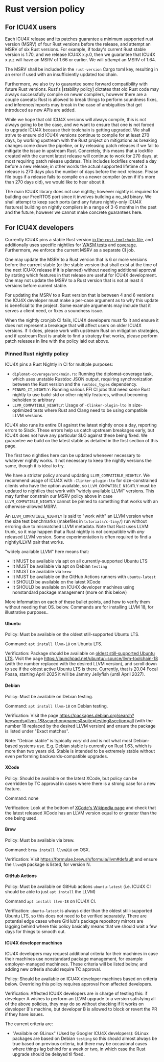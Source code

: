 # Rust version policy


## For ICU4X users

Each ICU4X release and its patches guarantee a minimum supported rust version (MSRV) of four Rust versions before the release, and attempt an MSRV of six Rust versions. For example, if today's current Rust stable version is 1.70, and we release ICU4X x.y.0, then we guarantee that ICU4X x.y.z will have an MSRV of 1.66 or earlier. We will *attempt* an MSRV of 1.64.

The MSRV shall be included in the `rust-version` Cargo toml key, resulting in an error if used with an insufficiently updated toolchain.

Furthermore, we also try to guarantee some forward compatibility with future Rust versions. Rust's [stability policy] dictates that old Rust code may always successfully compile on newer compilers, however there are a couple caveats: Rust is allowed to break things to perform soundness fixes, and inference/imports may break in the case of ambiguities that get introduced as new APIs are added. 

While we hope that old ICU4X versions will always compile, this is not always going to be the case, and we want to ensure that one is not forced to upgrade ICU4X because their toolchain is getting upgraded. We shall strive to ensure old ICU4X versions continue to compile for at least 270 days, by working upstream with the Rust project on mitigations as breaking changes come down the pipeline, or by releasing patch releases if we fail to mitigate the issue in upstream Rust. Concretely, this means that a lockfile created with the current latest release will continue to work for 270 days, at most requiring patch release updates. This includes lockfiles created a day before a new release; in other words the actual supported lifetime of a release is 270 days plus the number of days before the next release. Please file bugs if a release fails to compile on a newer compiler (even if it's more than 270 days old), we would like to hear about it.

The main ICU4X library does not use nightly; however nightly is required for building our FreeRTOS port since it involves building a no_std binary. We shall attempt to keep such ports (and any future nightly-only ICU4X features) building on nightly compilers in a range of 3-6 months in the past and the future, however we cannot make concrete guarantees here.

 
## For ICU4X developers

Currently ICU4X pins a stable Rust version [in the `rust-toolchain` file](https://github.com/unicode-org/icu4x/blob/main/rust-toolchain), and additionally uses specific nightlies for [WASM tests](https://github.com/unicode-org/icu4x/blob/1f4a9505f21a6d5c9bb4833e0cf3fe969f734c54/Makefile.toml#L158) and [coverage](https://github.com/unicode-org/icu4x/blob/1f4a9505f21a6d5c9bb4833e0cf3fe969f734c54/.github/workflows/build-test.yml#L332). Furthermore, we enforce the current MSRV as a separate CI job.

One may update the MSRV to a Rust version that is 6 or more versions before the current stable (or the stable version that shall exist at the time of the next ICU4X release if it is planned) without needing additional approval by stating which features in that release are useful for ICU4X development. One may not update the MSRV to a Rust version that is not at least 4 versions before current stable.

For updating the MSRV to a Rust version that is between 4 and 6 versions the ICU4X developer must make a per-case argument as to why this update is beneficial to the project. Some example arguments may include that it serves a client need, or fixes a soundness issue.

When the nightly cronjob CI fails, ICU4X developers must fix it and ensure it does not represent a breakage that will affect users on older ICU4X versions. If it does, please work with upstream Rust on mitigation strategies, and if upstream Rust is unable to find a strategy that works, please perform patch releases in line with the policy laid out above.


 [stability-policy]: https://rust-lang.github.io/rfcs/1122-language-semver.html


### Pinned Rust nightly policy

ICU4X pins a Rust Nightly in CI for multiple purposes:

 - `diplomat-coverage/src/main.rs`: Running the diplomat-coverage task, which uses unstable Rustdoc JSON output, requiring synchronization between the Rust version and the `rustdoc_types` dependency.
 - `PINNED_CI_NIGHTLY`: Running various FFI CI jobs that need _some_ Rust nightly to use build-std or other nightly features, without becoming beholden to arbitrary
 - `LLVM_COMPATIBLE_NIGHTLY`: Usage of `-Clinker-plugin-lto` in size-optimized tests where Rust and Clang need to be using compatible LLVM versions.


 ICU4X also runs its entire CI against the latest nightly once a day, reporting errors to Slack. These errors help us catch upstream breakages early, but ICU4X does not have any particular SLO against these being fixed. We guarantee we build on the latest stable as detailed in the first section of this page.

 The first two nightlies here can be updated whenever necessary to whatever nightly works. It not necessary to keep the nightly versions the same, though it is ideal to try.


 We have a stricter policy around updating `LLVM_COMPATIBLE_NIGHTLY`. We recommend usage of ICU4X with `-Clinker-plugin-lto` for size-constrained clients who have the option available, so `LLVM_COMPATIBLE_NIGHTLY` must be updated to nightlies that work with "widely available LLVM" versions. This may further constrain our MSRV policy above in case `LLVM_COMPATIBLE_NIGHTLY` cannot be pinned to something that works with an otherwise-allowed MSRV.

An `LLVM_COMPATIBLE_NIGHTLY` is said to "work with" an LLVM version when the size test benchmarks (makefiles in `tutorials/c-tiny/`) run without erroring due to mismatched LLVM metadata. Note that Rust uses LLVM trunk, so it may happen that a Rust nightly is not compatible with _any_ released LLVM version. Some experimentation is often required to find a nightly/LLVM pair that works.


"widely available LLVM" here means that:

 - It MUST be available via apt on all currently-supported Ubuntu LTS
 - It MUST be available via apt on Debian `testing`
 - It MUST be available via `brew`
 - It MUST be available on the GitHub Actions runners with `ubuntu-latest`
 - It SHOULD be available on the latest XCode
 - It SHOULD be available on ICU4X developer machines using nonstandard package management (more on this below)
 


More information on each of these bullet points, and how to verify them without needing that OS. below. Commands are for installing LLVM 18, for illustrative purposes..


#### Ubuntu

Policy: Must be available on the oldest still-supported Ubuntu LTS.

Command: `apt install llvm-18` on Ubuntu LTS.

Verification:  Package should be available on [oldest still-supported Ubuntu LTS][ubuntu-release]. Visit the page https://launchpad.net/ubuntu/+source/llvm-toolchain-18 (with the number replaced with the desired LLVM version), and scroll down to see if the oldest active Ubuntu LTS is there. [Currently][ubuntu-release], that is 20.04 Focal Fossa, starting April 2025 it will be Jammy Jellyfish (until April 2027).


 [ubuntu-release]: https://ubuntu.com/about/release-cycle

#### Debian

Policy: Must be available on Debian testing.

Command: `apt install llvm-18` on Debian testing.


Verification:  Visit the page https://packages.debian.org/search?keywords=llvm-18&searchon=names&suite=testing&section=all (with the number 18 replaced by the desired LLVM version) and ensure the package is listed under "Exact matches".

Note: "Debian stable" is typically _very_ old and is not what most Debian-based systems use. E.g. Debian stable is currently on Rust 1.63, which is more than two years old. Stable is intended to be extremely stable without even performing backwards-compatible upgrades.


#### XCode

Policy: Should be available on the latest XCode, but policy can be overridden by TC approval in cases where there is a strong case for a new feature.

Command: none


Verification: Look at the bottom of [XCode's Wikipedia page][xcode-wiki] and check that the latest released XCode has an LLVM version equal to or greater than the one being used.

 [xcode-wiki]: https://en.wikipedia.org/wiki/Xcode#Xcode_15.0_-_(since_visionOS_support)_2

#### Brew

Policy: Must be available via brew.

Command: `brew install llvm@18` on OSX.

Verification:  Visit https://formulae.brew.sh/formula/llvm#default and ensure the `llvm@N` package is listed, for version N.

#### GitHub Actions

Policy: Must be available on GitHub actions `ubuntu-latest` (i.e. ICU4X CI should be able to just `apt install` the LLVM)

Command `apt install llvm-18` on ICU4X CI.

Verification:  `ubuntu-latest` is always older than the oldest still-supported Ubuntu LTS, so this does not need to be verified separately. There are potential edge cases where GitHub's package repository mirrors are lagging behind where this policy basically means that we should wait a few days for things to smooth out.

#### ICU4X developer machines

ICU4X developers may request additional criteria for their machines in case their machines use nonstandard package management, for example employer-managed machinees. These criteria will be listed below, and adding new criteria should require TC approval.

Policy: Should be available on ICU4X developer machines based on criteria below. Overriding this policy requires approval from affected developers.

Verification: Affected ICU4X developers are in charge of testing this: if developer A wishes to perform an LLVM upgrade to a version satisfying all of the above policies, they may do so without checking if it works on developer B's machine, but developer B is allowed to block or revert the PR if they have issues.

The current criteria are:

 - "Available on GLinux" (Used by Googler ICU4X developers): GLinux packages are based on Debian `testing` so this should almost always be true based on previous criteria, but there may be occasional cases where things lag behind for a week or two, in which case the Rust upgrade should be delayed til fixed.
